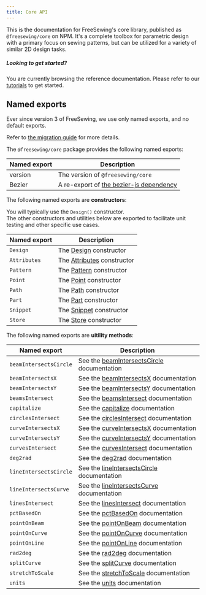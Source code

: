 ```yaml
---
title: Core API
---
```


This is the documentation for FreeSewing's core library, published as `@freesewing/core` on NPM.
It's a complete toolbox for parametric design with a primary focus on
sewing patterns, but can be utilized for a variety of similar 2D design tasks.

<Tip>

##### Looking to get started?

You are currently browsing the reference documentation. 
Please refer to our [tutorials](/tutorials) to get started.

</Tip>

## Named exports

<Note>

Ever since version 3 of FreeSewing, we use only named exports, and no default exports.

Refer to [the migration guide](/guides/v3) for more details.

</Note>

The `@freesewing/core` package provides the following named exports:


| Named export | Description |
| ------------ | ------------|
| version      | The version of `@freesewing/core` |
| Bezier       | A re-export of [the bezier-js dependency](https://www.npmjs.com/package/bezier-js) |

The following named exports are **constructors**:

<Note>

You will typically use the `Design()` constructor.  
The other constructors and utilities below are exported to 
facilitate unit testing and other specific use cases.

</Note>

| Named export | Description |
| ------------ | ------------|
| `Design`     | The [Design](/reference/api/design) constructor |
| `Attributes` | The [Attributes](/reference/api/attributes) constructor |
| `Pattern`    | The [Pattern](/reference/api/pattern) constructor |
| `Point`      | The [Point](/reference/api/point) constructor |
| `Path`       | The [Path](/reference/api/path) constructor |
| `Part`       | The [Part](/reference/api/part) constructor |
| `Snippet`    | The [Snippet](/reference/api/snippet) constructor |
| `Store`      | The [Store](/reference/api/store) constructor |


The following named exports are **uitility methods**:

| Named export | Description |
| ------------ | ------------|
| `beamIntersectsCircle`    | See the [beamIntersectsCircle](/reference/api/utils/beamintersectscircle) documentation |
| `beamIntersectsX`         | See the [beamIntersectsX](/reference/api/utils/beamintersectsx) documentation |
| `beamIntersectsY`         | See the [beamIntersectsY](/reference/api/utils//beamintersectsy) documentation |
| `beamsIntersect`          | See the [beamsIntersect](/reference/api/utils/beamsintersect) documentation |
| `capitalize`              | See the [capitalize](/reference/api/utils/capitalize) documentation |
| `circlesIntersect`        | See the [circlesIntersect](/reference/api/utils/circlesintersect) documentation |
| `curveIntersectsX`        | See the [curveIntersectsX](/reference/api/utils/curveintersectsx) documentation |
| `curveIntersectsY`        | See the [curveIntersectsY](/reference/api/utils/curveintersectsy) documentation |
| `curvesIntersect`         | See the [curvesIntersect](/reference/api/utils/curvesintersect) documentation |
| `deg2rad`                 | See the [deg2rad](/reference/api/utils/deg2rad) documentation |
| `lineIntersectsCircle`    | See the [lineIntersectsCircle](/reference/api/utils/lineintersectscircle) documentation |
| `lineIntersectsCurve`     | See the [lineIntersectsCurve](/reference/api/utils/lineintersectscurve) documentation |
| `linesIntersect`          | See the [linesIntersect](/reference/api/utils/linesintersect) documentation |
| `pctBasedOn`              | See the [pctBasedOn](/reference/api/utils/pctbasedon) documentation |
| `pointOnBeam`             | See the [pointOnBeam](/reference/api/utils/pointonbeam) documentation |
| `pointOnCurve`            | See the [pointOnCurve](/reference/api/utils/pointoncurve) documentation |
| `pointOnLine`             | See the [pointOnLine](/reference/api/utils/pointonline) documentation |
| `rad2deg`                 | See the [rad2deg](/reference/api/utils/rad2deg) documentation |
| `splitCurve`              | See the [splitCurve](/reference/api/utils/splitcurve) documentation |
| `stretchToScale`          | See the [stretchToScale](/reference/api/utils/stretchtoscale) documentation |
| `units`                   | See the [units](/reference/api/utils/units) documentation |

